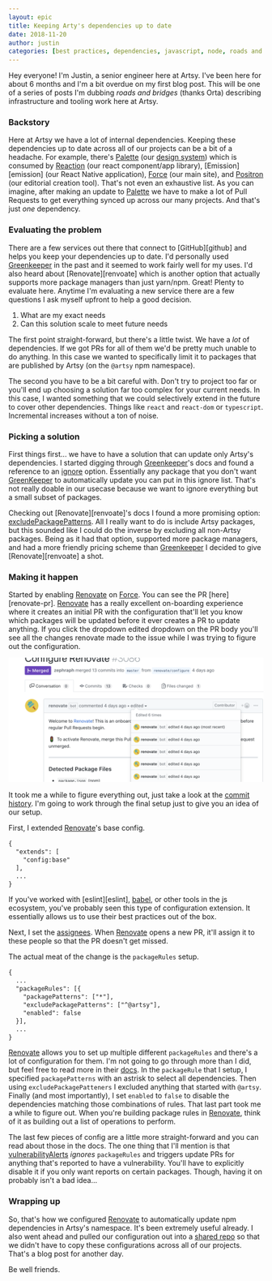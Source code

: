 ```yaml
---
layout: epic
title: Keeping Arty's dependencies up to date
date: 2018-11-20
author: justin
categories: [best practices, dependencies, javascript, node, roads and bridges]
---
```


Hey everyone! I'm Justin, a senior engineer here at Artsy. I've been here for about 6 months and I'm a bit overdue
on my first blog post. This will be one of a series of posts I'm dubbing _roads and bridges_ (thanks Orta)
describing infrastructure and tooling work here at Artsy.

### Backstory

Here at Artsy we have a lot of internal dependencies. Keeping these dependencies up to date across all of our
projects can be a bit of a headache. For example, there's [Palette][palette] (our [design system][design-system])
which is consumed by [Reaction][reaction] (our react component/app library), [Emission][emission] (our React Native
application), [Force][force] (our main site), and [Positron][positron] (our editorial creation tool). That's not
even an exhaustive list. As you can imagine, after making an update to [Palette][palette] we have to make a lot of
Pull Requests to get everything synced up across our many projects. And that's just _one_ dependency.

### Evaluating the problem

There are a few services out there that connect to [GitHub][github] and helps you keep your dependencies up to
date. I'd personally used [Greenkeeper][greenkeeper] in the past and it seemed to work fairly well for my uses. I'd
also heard about [Renovate][renvoate] which is another option that actually supports more package managers than
just yarn/npm. Great! Plenty to evaluate here. Anytime I'm evaluating a new service there are a few questions I ask
myself upfront to help a good decision.

1. What are my exact needs
2. Can this solution scale to meet future needs

The first point straight-forward, but there's a little twist. We have a _lot_ of dependencies. If we got PRs for
all of them we'd be pretty much unable to do anything. In this case we wanted to specifically limit it to packages
that are published by Artsy (on the `@artsy` npm namespace).

The second you have to be a bit careful with. Don't try to project too far or you'll end up choosing a solution far
too complex for your current needs. In this case, I wanted something that we could selectively extend in the future
to cover other dependencies. Things like `react` and `react-dom` or `typescript`. Incremental increases without a
ton of noise.

### Picking a solution

First things first... we have to have a solution that can update only Artsy's dependencies. I started digging
through [Greenkeeper][greenkeeper]'s docs and found a reference to an [ignore][greenkeeper-ignore] option.
Essentially any package that you don't want [GreenKeeper][greenkeeper] to automatically update you can put in this
ignore list. That's not really doable in our usecase because we want to ignore everything but a small subset of
packages.

Checking out [Renovate][renvoate]'s docs I found a more promising option:
[excludePackagePatterns][renovate-exclude]. All I really want to do is include Artsy packages, but this sounded
like I could do the inverse by excluding all non-Artsy packages. Being as it had that option, supported more
package managers, and had a more friendly pricing scheme than [Greenkeeper][greenkeeper] I decided to give
[Renovate][renvoate] a shot.

### Making it happen

Started by enabling [Renovate][renovate] on [Force][force]. You can see the PR [here][renovate-pr].
[Renovate][renovate] has a really excellent on-boarding experience where it creates an initial PR with the
configuration that'll let you know which packages will be updated before it ever creates a PR to update anything.
If you click the dropdown edited dropdown on the PR body you'll see all the changes renovate made to the issue
while I was trying to figure out the configuration.

![GitHub PR edit history](/images/2018-11-20-keeping-dependencies-updated/issue-history.png)

It took me a while to figure everything out, just take a look at the [commit history][pr-commits]. I'm going to
work through the final setup just to give you an idea of our setup.

First, I extended [Renovate][renovate]'s base config.

```
{
  "extends": [
    "config:base"
  ],
  ...
}
```

If you've worked with [eslint][eslint], [babel][babel-extends], or other tools in the js ecosystem, you've probably
seen this type of configuration extension. It essentially allows us to use their best practices out of the box.

Next, I set the [assignees][assignees]. When [Renovate][renovate] opens a new PR, it'll assign it to these people
so that the PR doesn't get missed.

The actual meat of the change is the `packageRules` setup.

```
{
  ...
  "packageRules": [{
    "packagePatterns": ["*"],
    "excludePackagePatterns": ["^@artsy"],
    "enabled": false
  }],
  ...
}
```

[Renovate][renovate] allows you to set up multiple different `packageRules` and there's a lot of configuration for
them. I'm not going to go through more than I did, but feel free to read more in their
[docs][renovate-packagerules-docs]. In the `packageRule` that I setup, I specified `packagePatterns` with an
astrisk to select all dependencies. Then using `excludePackagePatteners` I excluded anything that started with
`@artsy`. Finally (and most importantly), I set `enabled` to `false` to disable the dependencies matching those
combinations of rules. That last part took me a while to figure out. When you're building package rules in
[Renovate][renovate], think of it as building out a list of operations to perform.

The last few pieces of config are a little more straight-forward and you can read about those in the docs. The one
thing that I'll mention is that [vulnerabilityAlerts][renovate-vulnerabilityalerts] _ignores_ `packageRules` and
triggers update PRs for anything that's reported to have a vulnerability. You'll have to explicitly disable it if
you only want reports on certain packages. Though, having it on probably isn't a bad idea...

### Wrapping up

So, that's how we configured [Renovate][renovate] to automatically update npm dependencies in Artsy's namespace.
It's been extremely useful already. I also went ahead and pulled our configuration out into a [shared
repo][artsy-renovate-config] so that we didn't have to copy these configurations across all of our projects. That's
a blog post for another day.

Be well friends.

[design-system]:
  https://www.uxpin.com/studio/blog/design-systems-vs-pattern-libraries-vs-style-guides-whats-difference/
[positron]: https://github.com/artsy/positron
[palette]: https://github.com/artsy/palette
[force]: https://github.com/artsy/force
[reaction]: https://github.com/artsy/reaction
[renovate]: https://renovatebot.com/
[renovate-exclude]: https://renovatebot.com/docs/configuration-options/#excludepackagepatterns
[greenkeeper]: https://greenkeeper.io/
[greenkeeper-ignore]: https://greenkeeper.io/docs.html#ignoring-dependencies
[pr-commits]: https://github.com/artsy/force/pull/3086/commits
[assignees]: https://help.github.com/articles/assigning-issues-and-pull-requests-to-other-github-users/
[renovate-packagerules-docs]: https://renovatebot.com/docs/configuration-options/#packagerules
[artsy-renovate-config]: https://github.com/artsy/renovate-config
[renovate-vulnerabilityalerts]: https://renovatebot.com/docs/configuration-options/#vulnerabilityalerts
[babel-extends]: https://babeljs.io/docs/en/options#extends
[eslint-extends]: https://eslint.org/docs/user-guide/configuring#extending-configuration-files
